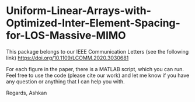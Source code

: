 # Uniform-Linear-Arrays-with-Optimized-Inter-Element-Spacing-for-LOS-Massive-MIMO
This package belongs to our IEEE Communication Letters (see the following link)
https://doi.org/10.1109/LCOMM.2020.3030681

For each figure in the paper, there is a MATLAB script, which you can run.
Feel free to use the code (please cite our work) and let me know if you have any question or anything that I can help you with.

Regards,
Ashkan
